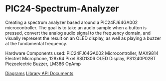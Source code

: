 # PIC24-Spectrum-Analyzer
Creating a spectrum analyzer based around a PIC24FJ64GA002 microcontroller. The goal is to take an audio sample when a button is pressed, convert the analog audio signal to the frequency domain, and visually represent the result on an OLED display, as well as playing a buzzer at the fundamental frequency.

Hardware Components used: PIC24FJ64GA002 Microcontroller, MAX9814 Electret Microphone, 128x64 Pixel SSD1306 OLED Display, PS1240P02BT Piezoelectric Buzzer, LM386 OpAmp

[Diagrams](https://drive.google.com/drive/folders/1CpzIFJW1uvoqzEenhpBggPi_w3c7pI5P?usp=sharing)
[Library API Documents](https://drive.google.com/drive/folders/1vDCZwu0SRuwShPgSbyeeyl0pSELk1kb6?usp=sharing)
